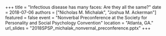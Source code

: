+++
title = "Infectious disease has many faces: Are they all the same?"
date = 2018-07-06
authors = ["Nicholas M. Michalak", "Joshua M. Ackerman"]
featured = false
event = "Nonverbal Preconference at the Society for Personality and Social Psychology Convention"
location = "Atlanta, GA."
url_slides = "2018SPSP_michalak_nonvernal_preconference.pptx"
+++

